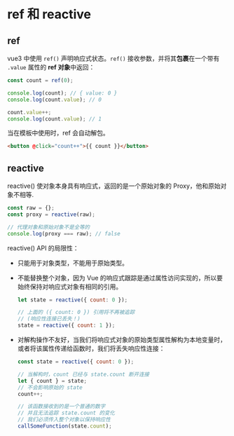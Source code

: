# ref 和 reactive

## ref

vue3 中使用 `ref()` 声明响应式状态。`ref()` 接收参数，并将其**包裹**在一个带有 `.value` 属性的 **ref 对象**中返回：

```js
const count = ref(0);

console.log(count); // { value: 0 }
console.log(count.value); // 0

count.value++;
console.log(count.value); // 1
```

当在模板中使用时，ref 会自动解包。

```html
<button @click="count++">{{ count }}</button>
```

## reactive

reactive() 使对象本身具有响应式，返回的是一个原始对象的 Proxy，他和原始对象不相等.

```js
const raw = {};
const proxy = reactive(raw);

// 代理对象和原始对象不是全等的
console.log(proxy === raw); // false
```

reactive() API 的局限性：

- 只能用于对象类型，不能用于原始类型。
- 不能替换整个对象，因为 Vue 的响应式跟踪是通过属性访问实现的，所以要始终保持对响应式对象有相同的引用。

  ```js
  let state = reactive({ count: 0 });

  // 上面的 ({ count: 0 }) 引用将不再被追踪
  // (响应性连接已丢失！)
  state = reactive({ count: 1 });
  ```

- 对解构操作不友好，当我们将响应式对象的原始类型属性解构为本地变量时，或者将该属性传递给函数时，我们将丢失响应性连接：

  ```js
  const state = reactive({ count: 0 });

  // 当解构时，count 已经与 state.count 断开连接
  let { count } = state;
  // 不会影响原始的 state
  count++;

  // 该函数接收到的是一个普通的数字
  // 并且无法追踪 state.count 的变化
  // 我们必须传入整个对象以保持响应性
  callSomeFunction(state.count);
  ```
